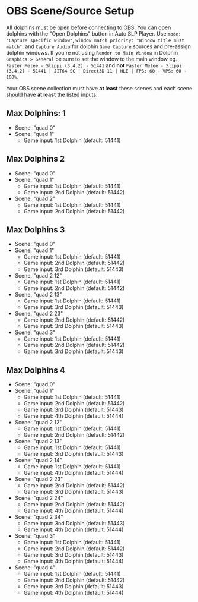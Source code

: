 # OBS Scene/Source Setup
All dolphins must be open before connecting to OBS.
You can open dolphins with the "Open Dolphins" button in Auto SLP Player.
Use `mode: "Capture specific window"`, `window match priority: "Window title must match"`, and `Capture Audio` for dolphin `Game Capture` sources and pre-assign dolphin windows.
If you're not using `Render to Main Window` in Dolphin `Graphics > General` be sure to set the window to the main window eg. `Faster Melee - Slippi (3.4.2) - 51441` and **not** `Faster Melee - Slippi (3.4.2) - 51441 | JIT64 SC | Direct3D 11 | HLE | FPS: 60 - VPS: 60 - 100%`.

Your OBS scene collection must have **at least** these scenes and each scene should have **at least** the listed inputs:
## Max Dolphins: 1
* Scene: "quad 0"
* Scene: "quad 1"
  * Game input: 1st Dolphin (default: 51441)
## Max Dolphins 2
* Scene: "quad 0"
* Scene: "quad 1"
  * Game input: 1st Dolphin (default: 51441)
  * Game input: 2nd Dolphin (default: 51442)
* Scene: "quad 2"
  * Game input: 1st Dolphin (default: 51441)
  * Game input: 2nd Dolphin (default: 51442)
## Max Dolphins 3
* Scene: "quad 0"
* Scene: "quad 1"
  * Game input: 1st Dolphin (default: 51441)
  * Game input: 2nd Dolphin (default: 51442)
  * Game input: 3rd Dolphin (default: 51443)
* Scene: "quad 2 12"
  * Game input: 1st Dolphin (default: 51441)
  * Game input: 2nd Dolphin (default: 51442)
* Scene: "quad 2 13"
  * Game input: 1st Dolphin (default: 51441)
  * Game input: 3rd Dolphin (default: 51443)
* Scene: "quad 2 23"
  * Game input: 2nd Dolphin (default: 51442)
  * Game input: 3rd Dolphin (default: 51443)
* Scene: "quad 3"
  * Game input: 1st Dolphin (default: 51441)
  * Game input: 2nd Dolphin (default: 51442)
  * Game input: 3rd Dolphin (default: 51443)
## Max Dolphins 4
* Scene: "quad 0"
* Scene: "quad 1"
  * Game input: 1st Dolphin (default: 51441)
  * Game input: 2nd Dolphin (default: 51442)
  * Game input: 3rd Dolphin (default: 51443)
  * Game input: 4th Dolphin (default: 51444)
* Scene: "quad 2 12"
  * Game input: 1st Dolphin (default: 51441)
  * Game input: 2nd Dolphin (default: 51442)
* Scene: "quad 2 13"
  * Game input: 1st Dolphin (default: 51441)
  * Game input: 3rd Dolphin (default: 51443)
* Scene: "quad 2 14"
  * Game input: 1st Dolphin (default: 51441)
  * Game input: 4th Dolphin (default: 51444)
* Scene: "quad 2 23"
  * Game input: 2nd Dolphin (default: 51442)
  * Game input: 3rd Dolphin (default: 51443)
* Scene: "quad 2 24"
  * Game input: 2nd Dolphin (default: 51442)
  * Game input: 4th Dolphin (default: 51444)
* Scene: "quad 2 34"
  * Game input: 3nd Dolphin (default: 51443)
  * Game input: 4th Dolphin (default: 51444)
* Scene: "quad 3"
  * Game input: 1st Dolphin (default: 51441)
  * Game input: 2nd Dolphin (default: 51442)
  * Game input: 3rd Dolphin (default: 51443)
  * Game input: 4th Dolphin (default: 51444)
* Scene: "quad 4"
  * Game input: 1st Dolphin (default: 51441)
  * Game input: 2nd Dolphin (default: 51442)
  * Game input: 3rd Dolphin (default: 51443)
  * Game input: 4th Dolphin (default: 51444)
